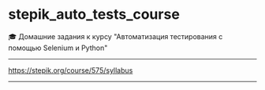 


# stepik_auto_tests_course



🎓 Домашние задания к курсу "Автоматизация тестирования с помощью Selenium и Python"

---


https://stepik.org/course/575/syllabus


---
